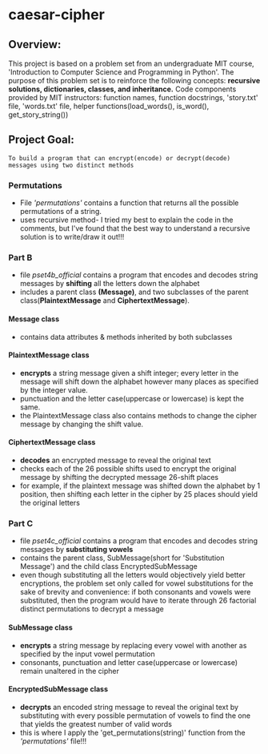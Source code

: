 # caesar-cipher

## Overview:
  This project is based on a problem set from an undergraduate MIT course, 'Introduction to Computer Science and Programming in Python'. 
  The purpose of this problem set is to reinforce the following concepts: **recursive solutions, dictionaries, classes, and inheritance.**
  Code components provided by MIT instructors: function names, function docstrings, 'story.txt' file, 'words.txt' file, 
 helper functions(load_words(), is_word(), get_story_string()) 

## Project Goal: 
    To build a program that can encrypt(encode) or decrypt(decode) messages using two distinct methods 


### Permutations
  - File *'permutations'* contains a function that returns all the possible permutations of a string. 
  - uses recursive method- I tried my best to explain the code in the comments, but I've found that 
  the best way to understand a recursive solution is to write/draw it out!!! 

  
### Part B
  - file *pset4b_official* contains a program that encodes and decodes string messages by **shifting**
    all the letters down the alphabet 
  - includes a parent class **(Message)**, and two subclasses of the parent class(**PlaintextMessage** and **CiphertextMessage**). 
#### Message class 
  - contains data attributes & methods inherited by both subclasses 
#### PlaintextMessage class 
  - **encrypts** a string message given a shift integer; every letter in the message will shift down the alphabet however many 
    places as specified by the integer value. 
  - punctuation and the letter case(uppercase or lowercase) is kept the same.
  - the PlaintextMessage class also contains methods to change the cipher message by changing the shift value. 
#### CiphertextMessage class 
  - **decodes** an encrypted message to reveal the original text 
  - checks each of the 26 possible shifts used to encrypt the original message by shifting the decrypted message 26-shift places
  - for example, if the plaintext message was shifted down the alphabet by 1 position, then shifting each letter in the cipher 
      by 25 places should yield the original letters

    
### Part C
   - file *pset4c_official* contains a program that encodes and decodes string messages by **substituting vowels**
   - contains the parent class, SubMessage(short for 'Substitution Message') and the child class EncryptedSubMessage
  - even though substituting all the letters would objectively yield better encryptions,
    the problem set only called for vowel substitutions for the sake of brevity and convenience: if both consonants
    and vowels were substituted, then the program would have to iterate through 26 factorial distinct permutations to
    decrypt a message
#### SubMessage class 
- **encrypts** a string message by replacing every vowel with another as specified by the input vowel permutation
- consonants, punctuation and letter case(uppercase or lowercase) remain unaltered in the cipher 
#### EncryptedSubMessage class
  - **decrypts** an encoded string message to reveal the original text by substituting with every possible
    permutation of vowels to find the one that yields the greatest number of valid words
  - this is where I apply the 'get_permutations(string)' function from the *'permutations'* file!!! 
     
